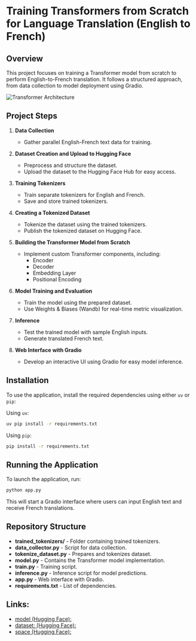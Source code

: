 # Training Transformers from Scratch for Language Translation (English to French)

## Overview
This project focuses on training a Transformer model from scratch to perform English-to-French translation. It follows a structured approach, from data collection to model deployment using Gradio.

![Transformer Architecture](https://dassignies.law/wp-content/uploads/2024/04/DASSIGNIES-avocat-intelligence-artificielle-cybersecurite-strategie-protection-actifs-immateriels-formations-expertises-blog-transformer-architecture.webp)

## Project Steps

1. **Data Collection**  
   - Gather parallel English-French text data for training.

2. **Dataset Creation and Upload to Hugging Face**  
   - Preprocess and structure the dataset.
   - Upload the dataset to the Hugging Face Hub for easy access.

3. **Training Tokenizers**  
   - Train separate tokenizers for English and French.
   - Save and store trained tokenizers.

4. **Creating a Tokenized Dataset**  
   - Tokenize the dataset using the trained tokenizers.
   - Publish the tokenized dataset on Hugging Face.

5. **Building the Transformer Model from Scratch**  
   - Implement custom Transformer components, including:
     - Encoder
     - Decoder
     - Embedding Layer
     - Positional Encoding

6. **Model Training and Evaluation**  
   - Train the model using the prepared dataset.
   - Use Weights & Biases (Wandb) for real-time metric visualization.

7. **Inference**  
   - Test the trained model with sample English inputs.
   - Generate translated French text.

8. **Web Interface with Gradio**  
   - Develop an interactive UI using Gradio for easy model inference.

## Installation

To use the application, install the required dependencies using either `uv` or `pip`:

Using `uv`:
```bash
uv pip install -r requirements.txt
```

Using `pip`:
```bash
pip install -r requirements.txt
```

## Running the Application

To launch the application, run:
```bash
python app.py
```

This will start a Gradio interface where users can input English text and receive French translations.

## Repository Structure
- **trained_tokenizers/** - Folder containing trained tokenizers.
- **data_collector.py** - Script for data collection.
- **tokenize_dataset.py** - Prepares and tokenizes dataset.
- **model.py** - Contains the Transformer model implementation.
- **train.py** - Training script.
- **inference.py** - Inference script for model predictions.
- **app.py** - Web interface with Gradio.
- **requirements.txt** - List of dependencies.

## Links: 
   - [model (Hugging Face):](https://huggingface.co/ngia/ml-translation-en-fr)
   - [dataset: (Hugging Face):](https://huggingface.co/datasets/ngia/translation-en-fr)
   - [space (Hugging Face):](https://huggingface.co/spaces/ngia/translation-en-fr)
